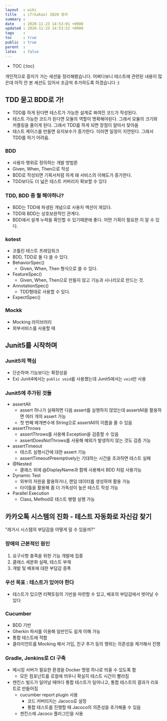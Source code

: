 ```yaml
---
layout  : wiki
title   : if(kakao) 2020 정리
summary : 
date    : 2020-11-23 14:53:01 +0900
updated : 2020-11-23 14:53:52 +0900
tags    : 
toc     : true
public  : true
parent  : 
latex   : false
---
```

* TOC
{:toc}

개인적으로 흥미가 가는 세션을 정리해봤습니다. 어쩌다보니 테스트에 관련된 내용이 많은데 아직 안 본 세션도 있어서 조금씩 추가하도록 하겠습니다 :)

## TDD 묻고 BDD로 가!

- TDD를 하게 된다면 테스트가 가능한 설계로 짜여진 코드가 작성된다.
- 테스트 가능한 코드가 된다면 모듈의 역할이 명확해야된다. 그래서 모듈의 크기와 커플링을 줄이게 된다. 그래서 TDD를 하게 되면 장점이 알아서 찾아옴
- 테스트 케이스를 만들면 유지보수가 증가한다. 이러면 일정이 지연된다. 그래서 TDD를 하기 어려움.

### BDD

- 사용자 행위로 정의하는 개발 방법론
- Given, When, Then으로 작성
- BDD로 작성되면 기획서처럼 하게 돼 서비스의 이해도가 증가한다.
- TDD보다도 더 넓은 테스트 커버리지 확보할 수 있다

### TDD, BDD 중 뭘 해야하나?

- BDD는 TDD에 파생된 개념으로 사용자 액션이 껴있다.
- TDD와 BDD는 상호보완적인 관계다.
- BDD에서 설계 누락을 확인할 수 있기때문에 좋다. 어떤 기획이 필요한 지 알 수 있다.

### kotest

- 코틀린 테스트 프레임워크
- BDD, TDD로 둘 다 쓸 수 있다.
- BehaviorSpec()
    - Given, When, Then 형식으로 쓸 수 있다.
- FeatureSpec()
    - Given, When, Then으로 만들지 않고 기능과 시나리오로 만드는 것.
- AnnotationSpec()
    - TDD형태로 사용할 수 있다.
- ExpectSpec()

### Mockk

- Mocking 라이브러리
- 외부서비스를 사용할 때

## Junit5를 시작하며

### Junit5의 핵심

- 단순하며 기능보다는 확장성을
- Ex) Junit4에서는 `public void`를 사용했는데 Junit5에서는 `void`만 사용

### Junit5에 추가된 것들

- assertAll
    - assert 하나가 실패하면 다음 assert를 실행하지 않았는데 assertAll을 활용하면 여러 개의 assert 가능
    - 첫 번째 매개변수에 String으로 assertAll의 이름을 줄 수 있음
- assertThrows
    - assertThrows를 사용해 Exception을 검증할 수 있음
    - assertDoesNotThrows를 사용해 예외가 발생하지 않는 것도 검증 가능
- assertTimeout
    - 테스트 실행시간에 대한 assert 기능
    - assertTimeoutPreemptively는 기대하는 시간을 초과하면 테스트 실패
- @Nested
    - 클래스 위에 @DisplayName과 함께 사용해서 BDD 처럼 사용가능
- Dynamic Test
    - 외부의 자원을 활용하거나, 랜덤 데이터를 생성하여 활용 가능
    - 타이틀을 활용해 좀 더 가독성이 높은 테스트 작성 가능
- Parallel Execution
    - Class, Method로 테스트 병렬 실행 가능

## 카카오톡 시스템의 진화 - 테스트 자동화로 자신감 찾기

"레거시 시스템의 부담감을 어떻게 덜 수 있을까?"

### 장애의 근본적인 원인

1. 요구사항 충족을 위한 기능 개발에 집중
2. 클래스 세분화 실패, 테스트 부재
3. 개발 및 배포에 대한 부담감 증폭

### 우선 목표 : 테스트가 있어야 한다

- 테스트가 있으면 리펙토링의 기반을 마련할 수 있고, 배포의 부담감에서 벗어날 수 있다

### Cucumber

- BDD 기반
- Gherkin 파서를 이용해 일반인도 쉽게 이해 가능
- 통합 테스트에 적합
- 클라이언트를 Mocking 해서 가입, 친구 추가 등의 행위는 의존성을 제거해서 진행

### Gradle, Jenkins로 CI 구축

- 메시징 서버가 필요한 환경을 Docker 명령 하나로 띄울 수 있도록 함
    - 모든 컴포넌트를 로컬에 띄우니 확실히 테스트 시간이 빨라짐
- 젠킨스 빌드가 일어날 때마다 통합 테스트가 일어나고, 통합 테스트의 결과가 리포트로 만들어짐
    - cucumber report plugin 사용
        - 코드 커버리지는 Jacoco로 설정
        - 통합 테스트를 진행할 때 Jacoco의 의존성을 추가해줄 수 있음
    - 젠킨스에 Jacoco 플러그인을 사용

